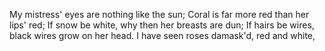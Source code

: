 My mistress' eyes are nothing like the sun;
Coral is far more red than her lips' red;
If snow be white, why then her breasts are dun;
If hairs be wires, black wires grow on her head.
I have seen roses damask'd, red and white,
